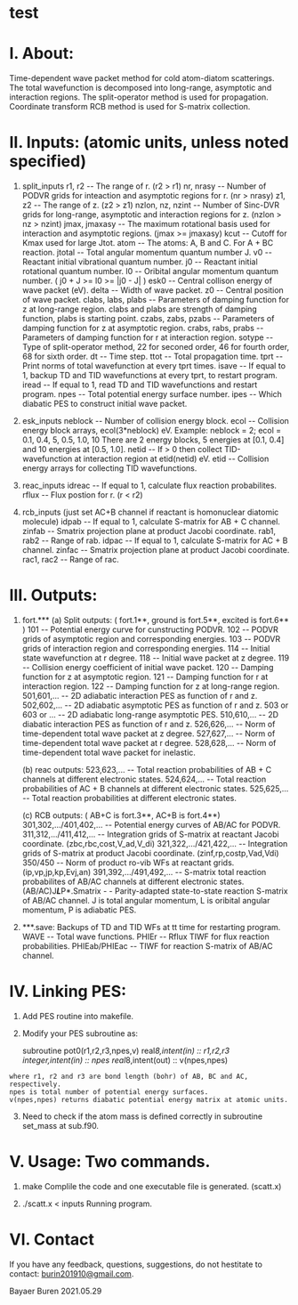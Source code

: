 # test

I. About:
================
  Time-dependent wave packet method for cold atom-diatom scatterings. The
  total wavefunction is decomposed into long-range, asymptotic and interaction
  regions. The split-operator method is used for propagation. Coordinate
  transform RCB method is used for S-matrix collection.

II. Inputs: (atomic units, unless noted specified)
================
  1) split_inputs
       r1, r2        -- The range of r. (r2 > r1)
       nr, nrasy     -- Number of PODVR grids for inteaction and asymptotic
                        regions for r. (nr > nrasy)
       z1, z2        -- The range of z. (z2 > z1)
       nzlon, nz, nzint -- Number of Sinc-DVR grids for long-range, asymptotic
                           and interaction regions for z. (nzlon > nz > nzint)
       jmax, jmaxasy -- The maximum rotational basis used for interaction and
                        asymptotic regions. (jmax >= jmaxasy)
       kcut          -- Cutoff for Kmax used for large Jtot.
       atom          -- The atoms: A, B and C. For A + BC reaction.
       jtotal        -- Total angular momentum quantum number J.
       v0            -- Reactant initial vibrational quantum number.
       j0            -- Reactant initial rotational quantum number.
       l0            -- Oribital angular momentum quantum number.
                        ( j0 + J >= l0 >= |j0 - J| )
       esk0          -- Central collison energy of wave packet (eV).
       delta         -- Width of wave packet.
       z0            -- Central position of wave packet.
       clabs, labs, plabs -- Parameters of damping function for z at long-range
                             region. clabs and plabs are strength of damping
                             function, plabs is starting point.
       czabs, zabs, pzabs -- Parameters of damping function for z at asymptotic
                             region.
       crabs, rabs, prabs -- Parameters of damping function for r at
                             interaction region.
       sotype        -- Type of split-operator method, 22 for seconed order, 46
                        for fourth order, 68 for sixth order.
       dt            -- Time step.
       ttot          -- Total propagation time.
       tprt          -- Print norms of total wavefunction at every tprt times.
       isave         -- If equal to 1, backup TD and TID wavefunctions at every tprt,
                        to restart program.
       iread         -- If equal to 1, read TD and TID wavefunctions and restart
                        program.
       npes          -- Total potential energy surface number.
       ipes          -- Which diabatic PES to construct initial wave packet.

  2) esk_inputs
       neblock       -- Number of collision energy block.
       ecol          -- Collision energy block arrays, ecol(3*neblock) eV. Example:
                          neblock = 2;
                          ecol = 0.1, 0.4, 5,
                                 0.5, 1.0, 10
                        There are 2 energy blocks, 5 energies at [0.1, 0.4] and 10
                        energies at [0.5, 1.0].
       netid         -- If > 0 then collect TID-wavefunction at interaction region
                        at etid(netid) eV.
       etid          -- Collision energy arrays for collecting TID wavefunctions.

  3) reac_inputs
       idreac        -- If equal to 1, calculate flux reaction probabilites.
       rflux         -- Flux postion for r. (r < r2)

  4) rcb_inputs (just set AC+B channel if reactant is homonuclear diatomic molecule)
       idpab         -- If equal to 1, calculate S-matrix for AB + C channel.
       zinfab        -- Smatrix projection plane at product Jacobi coordinate.
       rab1, rab2    -- Range of rab.
       idpac         -- If equal to 1, calculate S-matrix for AC + B channel.
       zinfac        -- Smatrix projection plane at product Jacobi coordinate.
       rac1, rac2    -- Range of rac.

III. Outputs:
================
  1) fort.***
     (a) Split outputs: ( fort.1**, ground is fort.5**, excited is fort.6** )
       101 -- Potential energy curve for cunstructing PODVR.
       102 -- PODVR grids of asymptotic region and corresponding energies.
       103 -- PODVR grids of interaction region and corresponding energies.
       114 -- Initial state wavefunction at r degree.
       118 -- Initial wave packet at z degree.
       119 -- Collision energy coefficient of initial wave packet.
       120 -- Damping function for z at asymptotic region.
       121 -- Damping function for r at interaction region.
       122 -- Damping function for z at long-range region.
       501,601,... -- 2D adiabatic interaction PES as function of r and z.
       502,602,... -- 2D adiabatic asymptotic PES as function of r and z.
       503 or 603 or ... -- 2D adiabatic long-range asymptotic PES.
       510,610,... -- 2D diabatic interaction PES as function of r and z.
       526,626,... -- Norm of time-dependent total wave packet at z degree.
       527,627,... -- Norm of time-dependent total wave packet at r degree.
       528,628,... -- Norm of time-dependent total wave packet for inelastic.

     (b) reac outputs:
       523,623,... -- Total reaction probabilities of AB + C channels at
                      different electronic states.
       524,624,... -- Total reaction probabilities of AC + B channels at
                      different electronic states.
       525,625,... -- Total reaction probabilities at different electronic
                      states.

     (c) RCB outputs: ( AB+C is fort.3**, AC+B is fort.4**)
       301,302,.../401,402,... -- Potential energy curves of AB/AC for PODVR.
       311,312,.../411,412,... -- Integration grids of S-matrix at reactant
                                  Jacobi coordinate. (zbc,rbc,cost,V_ad,V_di)
       321,322,.../421,422,... -- Integration grids of S-matrix at product
                                  Jacobi coordinate. (zinf,rp,costp,Vad,Vdi)
       350/450 -- Norm of product ro-vib WFs at reactant grids. (ip,vp,jp,kp,Evj,an)
       391,392,.../491,492,... -- S-matrix total reaction probabilites of AB/AC
                                  channels at different electronic states.
       (AB/AC)J***L***P*.Smatrix -
               - Parity-adapted state-to-state reaction S-matrix of AB/AC
                 channel. J is total angular momentum, L is oribital angular
                 momentum, P is adiabatic PES.

  2) ***.save: Backups of TD and TID WFs at tt time for restarting program.
    WAVE  -- Total wave functions.
    PHIEr -- Rflux TIWF for flux reaction probabilities.
    PHIEab/PHIEac  -- TIWF for reaction S-matrix of AB/AC channel.

IV. Linking PES:
================
  1) Add PES routine into makefile.

  2) Modify your PES subroutine as:

      subroutine pot0(r1,r2,r3,npes,v)
      real*8,intent(in) :: r1,r2,r3
      integer,intent(in) :: npes
      real*8,intent(out) :: v(npes,npes)

    where r1, r2 and r3 are bond length (bohr) of AB, BC and AC, respectively.
    npes is total number of potential energy surfaces.
    v(npes,npes) returns diabatic potential energy matrix at atomic units.
  3) Need to check if the atom mass is defined correctly in subroutine set_mass
    at sub.f90.

V. Usage: Two commands.
================
  1) make
       Complile the code and one executable file is generated. (scatt.x)

  2) ./scatt.x < inputs
       Running program.

VI. Contact
================
  If you have any feedback, questions, suggestions, do not hestitate to contact: burin201910@gmail.com.

Bayaer Buren
2021.05.29
